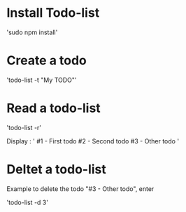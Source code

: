 # Install Todo-list

'sudo npm install'

# Create a todo
'todo-list -t "My TODO"'

# Read a todo-list
'todo-list -r'

Display : 
'
\#1 - First todo
\#2 - Second todo
\#3 - Other todo
'

# Deltet a todo-list
Example to delete the todo "#3 - Other todo", enter

'todo-list -d 3'
